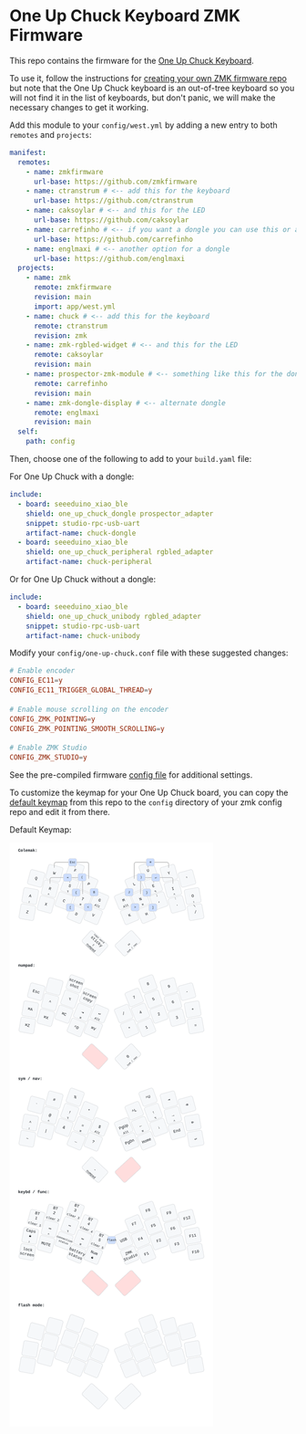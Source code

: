 # One Up Chuck Keyboard ZMK Firmware

This repo contains the firmware for the [One Up Chuck Keyboard][chuck].

To use it, follow the instructions for [creating your own ZMK firmware repo][zmk]
but note that the One Up Chuck keyboard is an out-of-tree keyboard so you will not
find it in the list of keyboards, but don't panic, we will make the necessary
changes to get it working.

Add this module to your `config/west.yml` by adding a new entry to both
`remotes` and `projects`:

```yaml
manifest:
  remotes:
    - name: zmkfirmware
      url-base: https://github.com/zmkfirmware
    - name: ctranstrum # <-- add this for the keyboard
      url-base: https://github.com/ctranstrum
    - name: caksoylar # <-- and this for the LED
      url-base: https://github.com/caksoylar
    - name: carrefinho # <-- if you want a dongle you can use this or another adapter
      url-base: https://github.com/carrefinho
    - name: englmaxi # <-- another option for a dongle
      url-base: https://github.com/englmaxi
  projects:
    - name: zmk
      remote: zmkfirmware
      revision: main
      import: app/west.yml
    - name: chuck # <-- add this for the keyboard
      remote: ctranstrum
      revision: zmk
    - name: zmk-rgbled-widget # <-- and this for the LED
      remote: caksoylar
      revision: main
    - name: prospector-zmk-module # <-- something like this for the dongle
      remote: carrefinho
      revision: main
    - name: zmk-dongle-display # <-- alternate dongle
      remote: englmaxi
      revision: main
  self:
    path: config
```

Then, choose one of the following to add to your `build.yaml` file:

For One Up Chuck with a dongle:

```yaml
include:
  - board: seeeduino_xiao_ble
    shield: one_up_chuck_dongle prospector_adapter
    snippet: studio-rpc-usb-uart
    artifact-name: chuck-dongle
  - board: seeeduino_xiao_ble
    shield: one_up_chuck_peripheral rgbled_adapter
    artifact-name: chuck-peripheral
```

Or for One Up Chuck without a dongle:

```yaml
include:
  - board: seeeduino_xiao_ble
    shield: one_up_chuck_unibody rgbled_adapter
    snippet: studio-rpc-usb-uart
    artifact-name: chuck-unibody
```

Modify your `config/one-up-chuck.conf` file with these suggested changes:

```conf
# Enable encoder
CONFIG_EC11=y
CONFIG_EC11_TRIGGER_GLOBAL_THREAD=y

# Enable mouse scrolling on the encoder
CONFIG_ZMK_POINTING=y
CONFIG_ZMK_POINTING_SMOOTH_SCROLLING=y

# Enable ZMK Studio
CONFIG_ZMK_STUDIO=y

```

See the pre-compiled firmware [config file][config] for additional settings.

To customize the keymap for your One Up Chuck board, you can copy the
[default keymap][keymap] from this repo to the `config` directory of
your zmk config repo and edit it from there.

Default Keymap:

![default keymap](images/one_up_chuck.svg)

[keymap]: https://github.com/ctranstrum/chuck/tree/zmk/boards/shields/chuck/one_up_chuck.keymap
[chuck]: https://github.com/ctranstrum/chuck
[config]: config/one-up-chuck.conf
[zmk]: https://zmk.dev/docs/user-setup#github-repo
